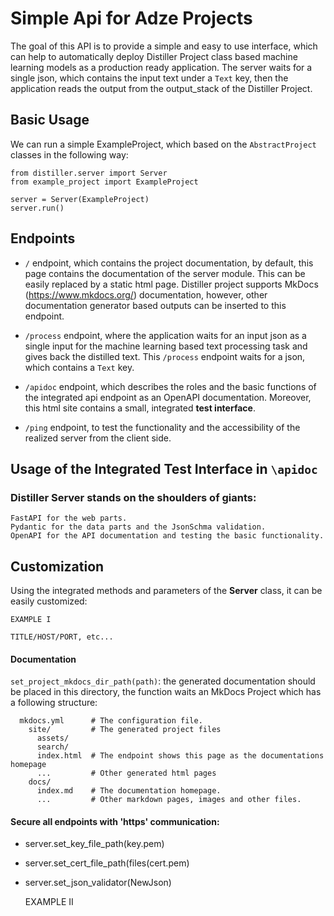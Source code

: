 # Simple Api for Adze Projects

The goal of this API is to provide a simple and easy to use interface, which can help to automatically deploy
Distiller Project class based machine learning models as a production ready application. The server waits for a single
json, which contains the input text under a `Text` key, then the application reads the output from the output_stack of
the Distiller Project.

## Basic Usage

We can run a simple ExampleProject, which based on the `AbstractProject` classes in the following way:

    from distiller.server import Server
    from example_project import ExampleProject

    server = Server(ExampleProject)
    server.run()

## Endpoints

* `/` endpoint, which contains the project documentation, by default, this page contains the documentation of the server
  module. This can be easily replaced by a static html page. Distiller project supports MkDocs (https://www.mkdocs.org/)
  documentation, however, other documentation generator based outputs can be inserted to this endpoint.

* `/process` endpoint, where the application waits for an input json as a single input for the machine learning based text
  processing task and gives back the distilled text. This `/process` endpoint waits for a json, which contains a `Text` key.

* `/apidoc` endpoint, which describes the roles and the basic functions of the integrated api endpoint as an OpenAPI
  documentation. Moreover, this html site contains a small, integrated **test interface**.

* `/ping` endpoint, to test the functionality and the accessibility of the realized server from the client side.

## Usage of the Integrated Test Interface in `\apidoc`



### Distiller Server stands on the shoulders of giants:

    FastAPI for the web parts.
    Pydantic for the data parts and the JsonSchma validation.
    OpenAPI for the API documentation and testing the basic functionality.

## Customization

Using the integrated methods and parameters of the **Server** class, it can be easily customized:

    EXAMPLE I

    TITLE/HOST/PORT, etc...

#### Documentation

`set_project_mkdocs_dir_path(path)`:  the generated documentation should be placed in this directory, the function waits
an MkDocs Project which has a following structure:

      mkdocs.yml      # The configuration file.
        site/         # The generated project files
          assets/
          search/
          index.html  # The endpoint shows this page as the documentations homepage
          ...         # Other generated html pages
        docs/
          index.md    # The documentation homepage.
          ...         # Other markdown pages, images and other files.

#### Secure all endpoints with 'https' communication:

* server.set_key_file_path(key.pem)
* server.set_cert_file_path(files(cert.pem)
* server.set_json_validator(NewJson)

    EXAMPLE II
